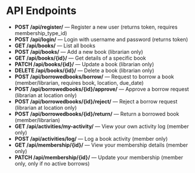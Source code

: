 # API Endpoints

- **POST /api/register/** — Register a new user (returns token, requires membership_type_id)
- **POST /api/login/** — Login with username and password (returns token)
- **GET /api/books/** — List all books
- **POST /api/books/** — Add a new book (librarian only)
- **GET /api/books/{id}/** — Get details of a specific book
- **PATCH /api/books/{id}/** — Update a book (librarian only)
- **DELETE /api/books/{id}/** — Delete a book (librarian only)
- **POST /api/borrowedbooks/borrow/** — Request to borrow a book (member/librarian, requires book, location, due_date)
- **POST /api/borrowedbooks/{id}/approve/** — Approve a borrow request (librarian at location only)
- **POST /api/borrowedbooks/{id}/reject/** — Reject a borrow request (librarian at location only)
- **POST /api/borrowedbooks/{id}/return/** — Return a borrowed book (member/librarian)
- **GET /api/activities/my-activity/** — View your own activity log (member only)
- **POST /api/activities/log/** — Log a book activity (member only)
- **GET /api/membership/{id}/** — View your membership details (member only)
- **PATCH /api/membership/{id}/** — Update your membership (member only, only if no active borrows)
